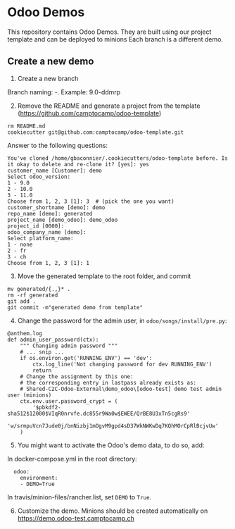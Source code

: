 # Odoo Demos

This repository contains Odoo Demos. They are built using our project template and can be deployed to minions
Each branch is a different demo. 

## Create a new demo

1. Create a new branch

Branch naming: <version>-<description>. Example: 9.0-ddmrp

2. Remove the README and generate a project from the template (https://github.com/camptocamp/odoo-template)

```
rm README.md
cookiecutter git@github.com:camptocamp/odoo-template.git
```

Answer to the following questions:

```
You've cloned /home/gbaconnier/.cookiecutters/odoo-template before. Is it okay to delete and re-clone it? [yes]: yes
customer_name [Customer]: demo
Select odoo_version:
1 - 9.0
2 - 10.0
3 - 11.0
Choose from 1, 2, 3 [1]: 3  # (pick the one you want)
customer_shortname [demo]: demo
repo_name [demo]: generated
project_name [demo_odoo]: demo_odoo
project_id [0000]:
odoo_company_name [demo]:
Select platform_name:
1 - none
2 - fr
3 - ch
Choose from 1, 2, 3 [1]: 1
```

3. Move the generated template to the root folder, and commit

```
mv generated/{.,}* .
rm -rf generated
git add .
git commit -m"generated demo from template"
```

4. Change the password for the admin user, in `odoo/songs/install/pre.py`:

```
@anthem.log
def admin_user_password(ctx):
    """ Changing admin password """
    # ... snip ...
    if os.environ.get('RUNNING_ENV') == 'dev':
        ctx.log_line('Not changing password for dev RUNNING_ENV')
        return
    # Change the assignment by this one:
    # the corresponding entry in lastpass already exists as:
    # Shared-C2C-Odoo-External\demo_odoo\[odoo-test] demo test admin user (minions)
    ctx.env.user.password_crypt = (
        '$pbkdf2-sha512$12000$VIqR0nrvfe.dc855r9Wa0w$EWEE/QrBE8U3xTn5cgRs9'
        'w/srmpuVcn7Jude0j/bnNizbj1mOgvM9gpd4sD37WkNWKwDq7KQhMOrCpRlBcjvUw'
    )
```

5. You might want to activate the Odoo's demo data, to do so, add:

In docker-compose.yml in the root directory:

```
  odoo:
    environment:
    - DEMO=True
```

In travis/minion-files/rancher.list, set `DEMO` to `True`.


6. Customize the demo. Minions should be created automatically on https://demo.odoo-test.camptocamp.ch
